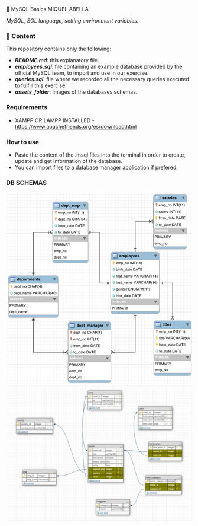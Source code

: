 💊 MySQL Basics MIQUEL ABELLA

_MySQL, SQL language, setting environment variables._

### 📂 Content

This repository contains only the following:

- **_README.md_**: this explanatory file.
- **_employees.sql_**: file containing an example database provided by the official MySQL team, to import and use in our exercise.
- **_queries.sql_**: file where we recorded all the necessary queries executed to fulfill this exercise.
- **_assets_folder_**: Images of the databases schemas.

### Requirements
- XAMPP OR LAMPP INSTALLED - https://www.apachefriends.org/es/download.html

### How to use
- Paste the content of the .msql files into the terminal in order to create, update and get information of the database.
- You can import files to a database manager application if prefered.

### DB SCHEMAS

![employees-schema](./assets/employees-schema.png)
![movies-schema](./assets/movies-schema.png)
